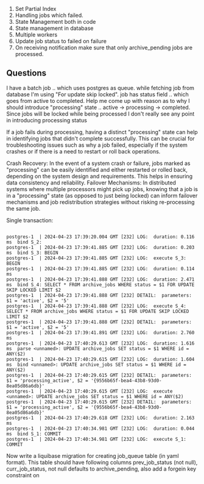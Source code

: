 1. Set Partial Index
2. Handling jobs which failed.
2. State Management both in code
3. State management in database
4. Multiple workers
5. Update job status to failed on failure
6. On receiving notification make sure that only archive_pending jobs are processed.


## Questions
I have a batch job .. which uses postgres as queue.  while fetching job from database I'm using "For update skip locked". job has status field .. which goes from active to completed. Help me come up with reason as to why I should introduce "processing" state .. active -> processing -> completed. Since jobs will be locked while being processed I don't really see any point in introducing processing status 

If a job fails during processing, having a distinct "processing" state can help in identifying jobs that didn't complete successfully. This can be crucial for troubleshooting issues such as why a job failed, especially if the system crashes or if there is a need to restart or roll back operations.

Crash Recovery: In the event of a system crash or failure, jobs marked as "processing" can be easily identified and either restarted or rolled back, depending on the system design and requirements. This helps in ensuring data consistency and reliability.
Failover Mechanisms: In distributed systems where multiple processors might pick up jobs, knowing that a job is in a "processing" state (as opposed to just being locked) can inform failover mechanisms and job redistribution strategies without risking re-processing the same job.


Single transaction:

```

postgres-1  | 2024-04-23 17:39:20.004 GMT [232] LOG:  duration: 0.116 ms  bind S_2:
postgres-1  | 2024-04-23 17:39:41.885 GMT [232] LOG:  duration: 0.203 ms  bind S_3: BEGIN
postgres-1  | 2024-04-23 17:39:41.885 GMT [232] LOG:  execute S_3: BEGIN
postgres-1  | 2024-04-23 17:39:41.885 GMT [232] LOG:  duration: 0.114 ms
postgres-1  | 2024-04-23 17:39:41.888 GMT [232] LOG:  duration: 2.471 ms  bind S_4: SELECT * FROM archive_jobs WHERE status = $1 FOR UPDATE SKIP LOCKED LIMIT $2
postgres-1  | 2024-04-23 17:39:41.888 GMT [232] DETAIL:  parameters: $1 = 'active', $2 = '5'
postgres-1  | 2024-04-23 17:39:41.888 GMT [232] LOG:  execute S_4: SELECT * FROM archive_jobs WHERE status = $1 FOR UPDATE SKIP LOCKED LIMIT $2
postgres-1  | 2024-04-23 17:39:41.888 GMT [232] DETAIL:  parameters: $1 = 'active', $2 = '5'
postgres-1  | 2024-04-23 17:39:41.891 GMT [232] LOG:  duration: 2.760 ms
postgres-1  | 2024-04-23 17:40:29.613 GMT [232] LOG:  duration: 1.616 ms  parse <unnamed>: UPDATE archive_jobs SET status = $1 WHERE id = ANY($2)
postgres-1  | 2024-04-23 17:40:29.615 GMT [232] LOG:  duration: 1.604 ms  bind <unnamed>: UPDATE archive_jobs SET status = $1 WHERE id = ANY($2)
postgres-1  | 2024-04-23 17:40:29.615 GMT [232] DETAIL:  parameters: $1 = 'processing_active', $2 = '{9556b65f-bea4-43b8-93d0-8ea05d86a6db}'
postgres-1  | 2024-04-23 17:40:29.615 GMT [232] LOG:  execute <unnamed>: UPDATE archive_jobs SET status = $1 WHERE id = ANY($2)
postgres-1  | 2024-04-23 17:40:29.615 GMT [232] DETAIL:  parameters: $1 = 'processing_active', $2 = '{9556b65f-bea4-43b8-93d0-8ea05d86a6db}'
postgres-1  | 2024-04-23 17:40:29.618 GMT [232] LOG:  duration: 2.163 ms
postgres-1  | 2024-04-23 17:40:34.981 GMT [232] LOG:  duration: 0.044 ms  bind S_1: COMMIT
postgres-1  | 2024-04-23 17:40:34.981 GMT [232] LOG:  execute S_1: COMMIT

```


Now write a liquibase migration for creating job_queue table (in yaml format). This table should have following columns
prev_job_status (not null), curr_job_status, not null defaults to archive_pending, also add a forgein key constraint on 

